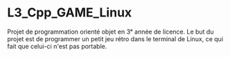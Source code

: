 # L3_Cpp_GAME_Linux
Projet de programmation orienté objet en 3ᵉ année de licence. Le but du projet est de programmer un petit jeu rétro dans le terminal de Linux, ce qui fait que celui-ci n'est pas portable.
